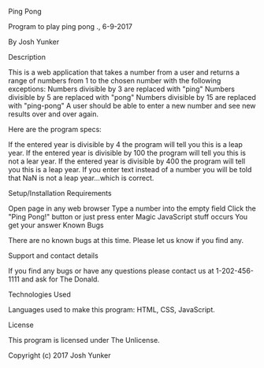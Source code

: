 Ping Pong

Program to play ping pong ., 6-9-2017

By Josh Yunker

Description

This is a web application that takes a number from a user and returns a range of numbers from 1 to the chosen number with the following exceptions:
Numbers divisible by 3 are replaced with "ping"
Numbers divisible by 5 are replaced with "pong"
Numbers divisible by 15 are replaced with "ping-pong"
A user should be able to enter a new number and see new results over and over again.

Here are the program specs:

If the entered year is divisible by 4 the program will tell you this is a leap year. If the entered year is divisible by 100 the program will tell you this is not a lear year. If the entered year is divisible by 400 the program will tell you this is a leap year. If you enter text instead of a number you will be told that NaN is not a leap year...which is correct.

Setup/Installation Requirements

Open page in any web browser
Type a number into the empty field
Click the "Ping Pong!" button or just press enter
Magic JavaScript stuff occurs
You get your answer
Known Bugs

There are no known bugs at this time. Please let us know if you find any.

Support and contact details

If you find any bugs or have any questions please contact us at 1-202-456-1111 and ask for The Donald.

Technologies Used

Languages used to make this program: HTML, CSS, JavaScript.

License

This program is licensed under The Unlicense.

Copyright (c) 2017 Josh Yunker 

